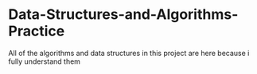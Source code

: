# Data-Structures-and-Algorithms-Practice

All of the algorithms and data structures in this project are here because i fully understand them
